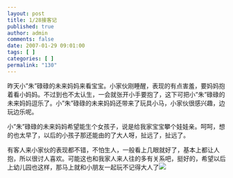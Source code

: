 ```yaml
---
layout: post
title: 1/28接客记
published: true
author: admin
comments: false
date: 2007-01-29 09:01:00
tags: [ ]
categories: [ ]
permalink: "130"
---
```

昨天小&#8221;朱&#8221;碌碌的未来妈妈来看宝宝。小家伙刚睡醒，表现的有点害羞，要妈妈抱着看小妈妈。不过到也不太认生，一会就张开小手要抱了，这下可把小&#8221;朱&#8221;碌碌的未来妈妈逗乐了。小&#8221;朱&#8221;碌碌的未来妈妈还带来了玩具小马，小家伙很感兴趣，边玩边乐呢。


  


小&#8221;朱&#8221;碌碌的未来妈妈希望能生个女孩子，说是给我家宝宝攀个娃娃亲。呵呵，想的也太早了，以后的小孩子那还能由的了大人呀，扯远了，扯远了。


  


有客人来小家伙的表现都不错，不怕生人，一般看上几眼就好了，基本上都让人抱，所以很讨人喜欢。可能这也和我家人来人往的多有关系吧，挺好的，希望以后上幼儿园也这样，那马上就和小朋友一起玩不记得大人了![][1]

 [1]: http://xujianian.com/jx/blog/images/emot2/17.gif